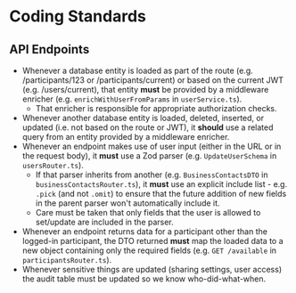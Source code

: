 # Coding Standards

## API Endpoints

- Whenever a database entity is loaded as part of the route (e.g. /participants/123 or /participants/current) or based on the current JWT (e.g. /users/current), that entity **must** be provided by a middleware enricher (e.g. `enrichWithUserFromParams` in `userService.ts`).
  - That enricher is responsible for appropriate authorization checks.
- Whenever another database entity is loaded, deleted, inserted, or updated (i.e. not based on the route or JWT), it **should** use a related query from an entity provided by a middleware enricher.
- Whenever an endpoint makes use of user input (either in the URL or in the request body), it **must** use a Zod parser (e.g. `UpdateUserSchema` in `usersRouter.ts`).
  - If that parser inherits from another (e.g. `BusinessContactsDTO` in `businessContactsRouter.ts`), it **must** use an explicit include list - e.g. `.pick` (and not `.omit`) to ensure that the future addition of new fields in the parent parser won't automatically include it.
  - Care must be taken that only fields that the user is allowed to set/update are included in the parser.
- Whenever an endpoint returns data for a participant other than the logged-in participant, the DTO returned **must** map the loaded data to a new object containing only the required fields (e.g. `GET /available` in `participantsRouter.ts`).
- Whenever sensitive things are updated (sharing settings, user access) the audit table must be updated so we know who-did-what-when.
